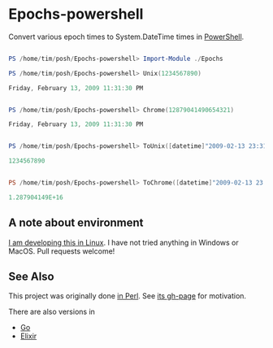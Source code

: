 # Epochs-powershell
Convert various epoch times to System.DateTime times in [PowerShell](https://github.com/PowerShell/PowerShell).

```powershell

PS /home/tim/posh/Epochs-powershell> Import-Module ./Epochs

PS /home/tim/posh/Epochs-powershell> Unix(1234567890)

Friday, February 13, 2009 11:31:30 PM


PS /home/tim/posh/Epochs-powershell> Chrome(12879041490654321)

Friday, February 13, 2009 11:31:30 PM


PS /home/tim/posh/Epochs-powershell> ToUnix([datetime]"2009-02-13 23:31:30")

1234567890


PS /home/tim/posh/Epochs-powershell> ToChrome([datetime]"2009-02-13 23:31:30")

1.287904149E+16
```

## A note about environment

[I am developing this in Linux](https://oylenshpeegul.wordpress.com/2016/10/29/testing-in-powershell/). I have not tried anything in Windows or MacOS. Pull requests welcome!

## See Also

This project was originally done [in Perl](https://github.com/oylenshpeegul/Epochs-perl). See [its gh-page](http://oylenshpeegul.github.io/Epochs-perl/) for motivation.


There are also versions in
- [Go](https://github.com/oylenshpeegul/epochs)
- [Elixir](https://github.com/oylenshpeegul/Epochs-elixir)

